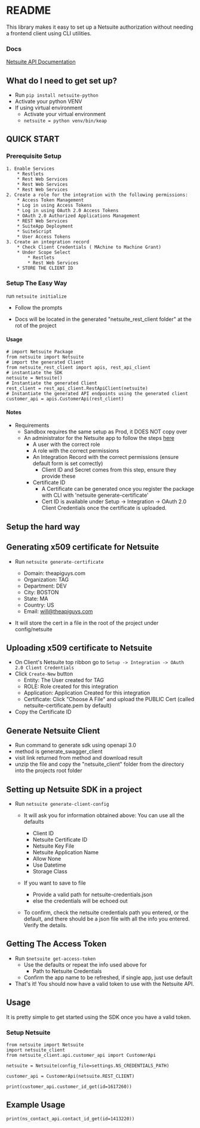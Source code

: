 # README #

This library makes it easy to set up a Netsuite authorization without needing a frontend client using CLI utilities.

### Docs ###
[Netsuite API Documentation](https://docs.oracle.com/en/cloud/saas/netsuite/ns-online-help/section_158022624537.html)

## What do I need to get set up? ##
* Run `pip install netsuite-python`
* Activate your python VENV
* If using virtual environment 
  * Activate your virtual environment
  * `netsuite = python venv/bin/keap`

## QUICK START ##

### Prerequisite  Setup ###
    1. Enable Services
        * Restlets
        * Rest Web Services
        * Rest Web Services
        * Rest Web Services
    2. Create a role for the integration with the following permissions:
        * Access Token Management
        * Log in using Access Tokens	
        * Log in using OAuth 2.0 Access Tokens	
        * OAuth 2.0 Authorized Applications Management	
        * REST Web Services	
        * SuiteApp Deployment	
        * SuiteScript
        * User Access Tokens	
    3. Create an integration record 
        * Check Client Credentials ( MAchine to Machine Grant)
        * Under Scope Select 
            * Restlets
            * Rest Web Services
        * STORE THE CLIENT ID 


 ### Setup The Easy Way  ###
run ``` netsuite initialize ```
* Follow the prompts

* Docs will be located in the generated "netsuite_rest_client folder" at the rot of the project

#### Usage ####
```
# import Netsuite Package
from netsuite import Netsuite
# import the generated Client
from netsuite_rest_client import apis, rest_api_client
# instantiate the SDK
netsuite = Netsuite()
# Instantiate the generated Client
rest_client = rest_api_client.RestApiClient(netsuite)
# Instantiate the generated API endpoints using the generated client
customer_api = apis.CustomerApi(rest_client)

```

 #### Notes ####
  * Requirements
    * Sandbox requires the same setup as Prod, it DOES NOT copy over
    * An administrator for the Netsuite app to follow the steps [here](https://docs.oracle.com/en/cloud/saas/netsuite/ns-online-help/section_157771281570.html)
      * A user with the correct role
      * A role with the correct permissions
      * An Integration Record with the correct permissions (ensure default form is set correctly)
        * Client ID and Secret comes from this step, ensure they provide these
      * Certificate ID
        * A Certificate can be generated once you register the package with CLI with 'netsuite generate-certificate' 
        * Cert ID is available under Setup -> Integration -> OAuth 2.0 Client Credentials once the certificate is uploaded.

## Setup the hard way ##

## Generating x509 certificate for Netsuite ###
 * Run `netsuite generate-certificate`
   * Domain: theapiguys.com
   * Organization: TAG 
   * Department: DEV
   * City: BOSTON
   * State: MA
   * Country: US
   * Email: will@theapiguys.com
 
 * It will store the cert in a file in the root of the project under config/netsuite

## Uploading x509 certificate to Netsuite ##
* On Client's Netsuite top ribbon go to `Setup -> Integration -> OAuth 2.0 Client Credentials`
* Click `Create-New` button
    * Entity: The User created for TAG
    * ROLE: Role created for this integration
    * Application: Application Created for this integration
    * Certificate: Click "Choose A File" and upload the PUBLIC Cert (called netsuite-certificate.pem by default)
* Copy the Certificate ID

## Generate Netsuite Client ##
* Run command to generate sdk using openapi 3.0 
* method is generate_swagger_client
* visit link returned from method and download result 
* unzip the file and copy the "netsuite_client" folder from the directory into the projects root folder
## Setting up Netsuite SDK in a project ##
* Run `netsuite generate-client-config`
    * It will ask you for information obtained above: You can use all the defaults
        * Client ID
        * Netsuite Certificate ID
        * Netsuite Key File
        * Netsuite Application Name
        * Allow None
        * Use Datetime
        * Storage Class
      
    * If you want to save to file
        * Provide a valid path for netsuite-credentials.json
        * else the credentials will be echoed out
    * To confirm, check the netsuite credentials path you entered, or the default, and there should be a json file with all
      the info you entered. Verify the details.

## Getting The Access Token ##
* Run `$netsuite get-access-token`
    * Use the defaults or repeat the info used above for
        * Path to Netsuite Credentials
    * Confirm the app name to be refreshed, if single app, just use default
* That's it! You should now have a valid token to use with the Netsuite API.


## Usage ##


It is pretty simple to get started using the SDK once you have a valid token.

### Setup Netsuite ###
```
from netsuite import Netsuite
import netsuite_client
from netsuite_client.api.customer_api import CustomerApi

netsuite = Netsuite(config_file=settings.NS_CREDENTIALS_PATH)

customer_api = CustomerApi(netsuite.REST_CLIENT)

print(customer_api.customer_id_get(id=1617260))
```

## Example Usage ##
 ```
 print(ns_contact_api.contact_id_get(id=1413220))
 ```
